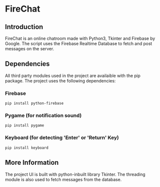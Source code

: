 # FireChat
## Introduction
FireChat is an online chatroom made with Python3, Tkinter and Firebase by Google. The script uses the Firebase Realtime Database to fetch and post messages on the server.

## Dependencies
All third party modules used in the project are availaible with the pip package. The project uses the following dependencies:
### Firebase
`pip install python-firebase`
### Pygame (for notification sound)
`pip install pygame`
### Keyboard (for detecting 'Enter' or 'Return' Key)
`pip install keyboard`
## More Information
The project UI is built with python-inbuilt library Tkinter. The threading module is also used to fetch messages from the database.
